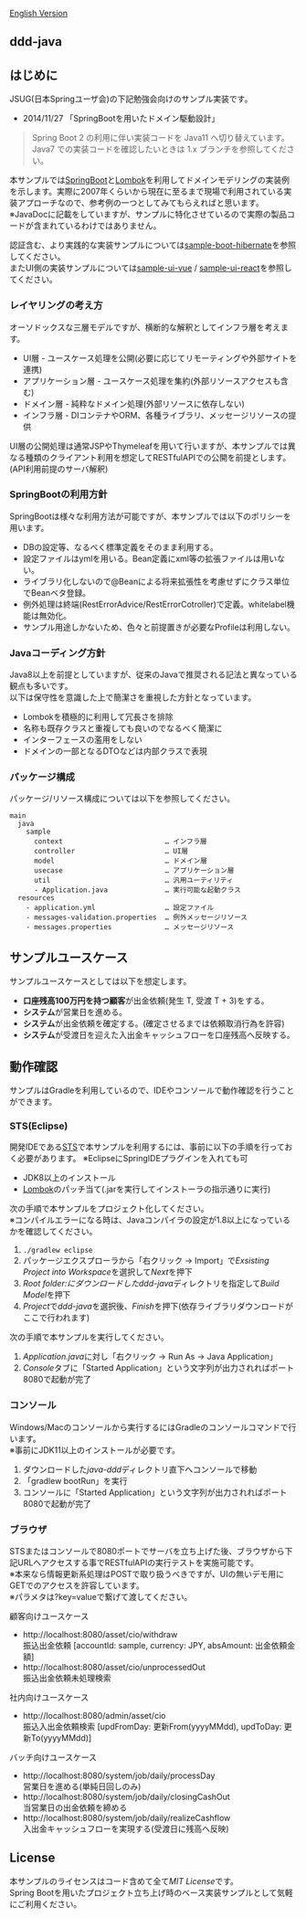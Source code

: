 [English Version](https://github.com/jkazama/ddd-java/tree/en)

ddd-java
---

## はじめに

JSUG(日本Springユーザ会)の下記勉強会向けのサンプル実装です。  

- 2014/11/27 「SpringBootを用いたドメイン駆動設計」

> Spring Boot 2 の利用に伴い実装コードを Java11 へ切り替えています。 Java7 での実装コードを確認したいときは 1.x ブランチを参照してください。

本サンプルでは[SpringBoot](http://projects.spring.io/spring-boot/)と[Lombok](http://projectlombok.org/)を利用してドメインモデリングの実装例を示します。実際に2007年くらいから現在に至るまで現場で利用されている実装アプローチなので、参考例の一つとしてみてもらえればと思います。  
※JavaDocに記載をしていますが、サンプルに特化させているので実際の製品コードが含まれているわけではありません。

認証含む、より実践的な実装サンプルについては[sample-boot-hibernate](https://github.com/jkazama/sample-boot-hibernate)を参照してください。  
またUI側の実装サンプルについては[sample-ui-vue](https://github.com/jkazama/sample-ui-vue) / [sample-ui-react](https://github.com/jkazama/sample-ui-react)を参照してください。

### レイヤリングの考え方

オーソドックスな三層モデルですが、横断的な解釈としてインフラ層を考えます。

- UI層 - ユースケース処理を公開(必要に応じてリモーティングや外部サイトを連携)
- アプリケーション層 - ユースケース処理を集約(外部リソースアクセスも含む)
- ドメイン層 - 純粋なドメイン処理(外部リソースに依存しない)
- インフラ層 - DIコンテナやORM、各種ライブラリ、メッセージリソースの提供

UI層の公開処理は通常JSPやThymeleafを用いて行いますが、本サンプルでは異なる種類のクライアント利用を想定してRESTfulAPIでの公開を前提とします。(API利用前提のサーバ解釈)

### SpringBootの利用方針

SpringBootは様々な利用方法が可能ですが、本サンプルでは以下のポリシーを用います。

- DBの設定等、なるべく標準定義をそのまま利用する。
- 設定ファイルはymlを用いる。Bean定義にxml等の拡張ファイルは用いない。
- ライブラリ化しないので@Beanによる将来拡張性を考慮せずにクラス単位でBeanベタ登録。
- 例外処理は終端(RestErrorAdvice/RestErrorCotroller)で定義。whitelabel機能は無効化。
- サンプル用途しかないため、色々と前提置きが必要なProfileは利用しない。

### Javaコーディング方針

Java8以上を前提としていますが、従来のJavaで推奨される記法と異なっている観点も多いです。  
以下は保守性を意識した上で簡潔さを重視した方針となっています。

- Lombokを積極的に利用して冗長さを排除
- 名称も既存クラスと重複しても良いのでなるべく簡潔に
- インターフェースの濫用をしない
- ドメインの一部となるDTOなどは内部クラスで表現

### パッケージ構成

パッケージ/リソース構成については以下を参照してください。

```
main
  java
    sample
      context                         … インフラ層
      controller                      … UI層
      model                           … ドメイン層
      usecase                         … アプリケーション層
      util                            … 汎用ユーティリティ
      - Application.java              … 実行可能な起動クラス
  resources
    - application.yml                 … 設定ファイル
    - messages-validation.properties  … 例外メッセージリソース
    - messages.properties             … メッセージリソース
```

## サンプルユースケース

サンプルユースケースとしては以下を想定します。

- **口座残高100万円を持つ顧客**が出金依頼(発生 T, 受渡 T + 3)をする。
- **システム**が営業日を進める。
- **システム**が出金依頼を確定する。(確定させるまでは依頼取消行為を許容)
- **システム**が受渡日を迎えた入出金キャッシュフローを口座残高へ反映する。

## 動作確認

サンプルはGradleを利用しているので、IDEやコンソールで動作確認を行うことができます。

### STS(Eclipse)

開発IDEである[STS](https://spring.io/tools/sts)で本サンプルを利用するには、事前に以下の手順を行っておく必要があります。
※EclipseにSpringIDEプラグインを入れても可

- JDK8以上のインストール
- [Lombok](http://projectlombok.org/download.html)のパッチ当て(.jarを実行してインストーラの指示通りに実行)

次の手順で本サンプルをプロジェクト化してください。  
※コンパイルエラーになる時は、Javaコンパイラの設定が1.8以上になっているかを確認してください。

1. ```./gradlew eclipse```
1. パッケージエクスプローラから「右クリック -> Import」で*Exsisting Project into Workspace*を選択して*Next*を押下
1. *Root folder:*にダウンロードした*ddd-java*ディレクトリを指定して*Build Model*を押下
1. *Project*で*ddd-java*を選択後、*Finish*を押下(依存ライブラリダウンロードがここで行われます)

次の手順で本サンプルを実行してください。

1. *Application.java*に対し「右クリック -> Run As -> Java Application」
1. *Console*タブに「Started Application」という文字列が出力されればポート8080で起動が完了


### コンソール

Windows/Macのコンソールから実行するにはGradleのコンソールコマンドで行います。  
※事前にJDK11以上のインストールが必要です。

1. ダウンロードした*java-ddd*ディレクトリ直下へコンソールで移動
1. 「gradlew bootRun」を実行
1. コンソールに「Started Application」という文字列が出力されればポート8080で起動が完了


### ブラウザ

STSまたはコンソールで8080ポートでサーバを立ち上げた後、ブラウザから下記URLへアクセスする事でRESTfulAPIの実行テストを実施可能です。  
※本来なら情報更新系処理はPOSTで取り扱うべきですが、UIの無いデモ用にGETでのアクセスを許容しています。  
※パラメタは?key=valueで繋げて渡してください。

顧客向けユースケース

- http://localhost:8080/asset/cio/withdraw  
振込出金依頼 [accountId: sample, currency: JPY, absAmount: 出金依頼金額]
- http://localhost:8080/asset/cio/unprocessedOut  
振込出金依頼未処理検索

社内向けユースケース

- http://localhost:8080/admin/asset/cio  
振込入出金依頼検索 [updFromDay: 更新From(yyyyMMdd), updToDay: 更新To(yyyyMMdd)]

バッチ向けユースケース

- http://localhost:8080/system/job/daily/processDay  
営業日を進める(単純日回しのみ)
- http://localhost:8080/system/job/daily/closingCashOut  
当営業日の出金依頼を締める
- http://localhost:8080/system/job/daily/realizeCashflow  
入出金キャッシュフローを実現する(受渡日に残高へ反映)


## License

本サンプルのライセンスはコード含めて全て*MIT License*です。  
Spring Bootを用いたプロジェクト立ち上げ時のベース実装サンプルとして気軽にご利用ください。
